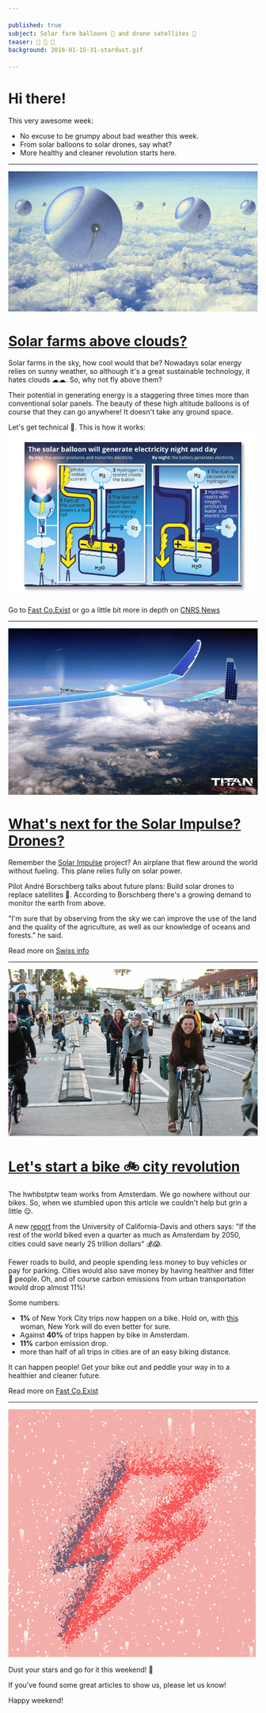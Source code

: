 ```yaml
---

published: true
subject: Solar farm balloons 🎈 and drone satellites 📡
teaser: 🎈 📡 🚴
background: 2016-01-15-31-stardust.gif

---
```


# Hi there!

This very awesome week:

* No excuse to be grumpy about bad weather this week.
* From solar balloons to solar drones, say what?
* More healthy and cleaner revolution starts here.

---

[![Solar balloons](2016-01-15-31-baloons.jpg)](http://www.fastcoexist.com/3053998/these-sky-high-balloons-could-generate-more-power-than-solar-panels)

# [Solar farms above clouds?](http://www.fastcoexist.com/3053998/these-sky-high-balloons-could-generate-more-power-than-solar-panels)

Solar farms in the sky, how cool would that be? Nowadays solar energy relies on sunny weather, so although it's a great sustainable technology, it hates clouds ☁☁. So, why not fly above them?

Their potential in generating energy is a staggering three times more than conventional solar panels. The beauty of these high altitude balloons is of course that they can go anywhere! It doesn't take any ground space.       

Let's get technical 📐. This is how it works:
![Balloon info](2016-01-15-31-balloon-explainatory.jpg)

Go to [Fast Co.Exist](url) or go a little bit more in depth on [CNRS News](https://news.cnrs.fr/opinions/solar-energy-aims-for-the-sky-0)

---

[![Solar drones](2016-01-15-31-solar-plane.jpg)](http://www.swissinfo.ch/eng/unmanned-flight_solar-impulse-may-turn-into-stratospheric-drone/41872664)

# [What's next for the Solar Impulse? Drones? ](http://www.swissinfo.ch/eng/unmanned-flight_solar-impulse-may-turn-into-stratospheric-drone/41872664)

Remember the [Solar Impulse](http://www.solarimpulse.com/) project? An airplane that flew around the world without fueling. This plane relies fully on solar power.

Pilot André Borschberg talks about future plans: Build solar drones to replace satellites 📡. According to Borschberg there's a growing demand to monitor the earth from above.  

"I'm sure that by observing from the sky we can improve the use of the land and the quality of the agriculture, as well as our knowledge of oceans and forests.” he said.

Read more on [Swiss info](http://www.swissinfo.ch/eng/unmanned-flight_solar-impulse-may-turn-into-stratospheric-drone/41872664)

---

[![Biking](2016-01-15-31-biking.jpg)](http://www.fastcoexist.com/3054160/better-bike-infrastructure-could-save-cities-25-trillion-and-slash-carbon-emissions)

# [Let's start a bike 🚲 city revolution](http://www.fastcoexist.com/3054160/better-bike-infrastructure-could-save-cities-25-trillion-and-slash-carbon-emissions)

The hwhbstptw team works from Amsterdam. We go nowhere without our bikes. So, when we stumbled upon this article we couldn't help but grin a little 😌.

A new [report](https://www.itdp.org/a-global-high-shift-cycling-scenario/) from the University of California-Davis and others says: "If the rest of the world biked even a quarter as much as Amsterdam by 2050, cities could save nearly 25 trillion dollars" 💰😱.

Fewer roads to build, and people spending less money to buy vehicles or pay for parking. Cities would also save money by having healthier and fitter 💪 people. Oh, and of course carbon emissions from urban transportation would drop almost 11%!

Some numbers:

* **1%** of New York City trips now happen on a bike. Hold on, with [this](http://www.bicycling.com/culture/advocacy/this-woman-built-400-miles-of-bike-lanes-in-new-york-city) woman, New York will do even better for sure. 
* Against **40%** of trips happen by bike in Amsterdam.
* **11%** carbon emission drop.
* more than half of all trips in cities are of an easy biking distance.

It can happen people! Get your bike out and peddle your way in to a healthier and cleaner future.

Read more on [Fast Co.Exist](http://www.fastcoexist.com/3054160/better-bike-infrastructure-could-save-cities-25-trillion-and-slash-carbon-emissions)

---

![Stardust](2016-01-15-31-stardust.gif)

Dust your stars and go for it this weekend! 💫

If you've found some great articles to show us, please let us know!

Happy weekend!
